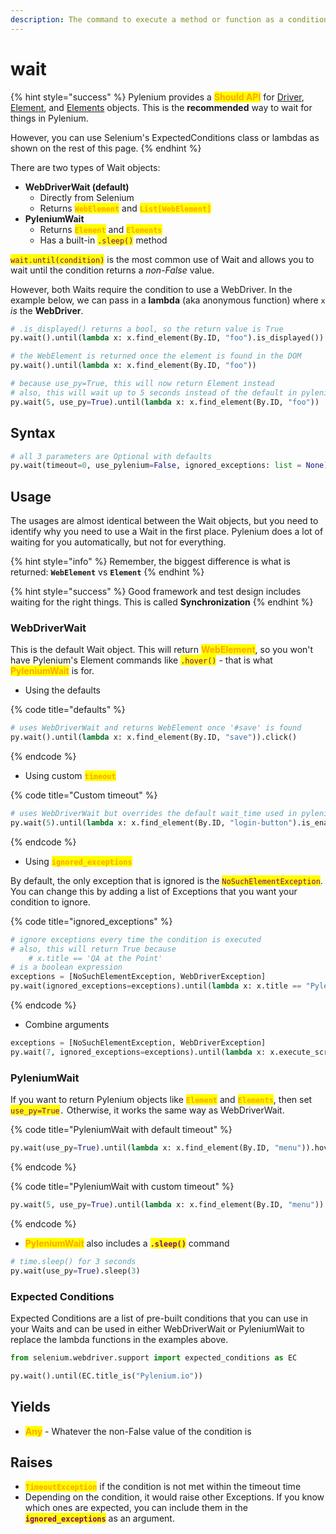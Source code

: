 ```yaml
---
description: The command to execute a method or function as a condition to wait for.
---
```


# wait

{% hint style="success" %}
Pylenium provides a <mark style="color:orange;">**Should API**</mark> for [Driver](should.md), [Element](../element-commands/should.md), and [Elements](../elements-commands/elements.should.md) objects. This is the **recommended** way to wait for things in Pylenium.

However, you can use Selenium's ExpectedConditions class or lambdas as shown on the rest of this page.
{% endhint %}



There are two types of Wait objects:

* **WebDriverWait (default)**
  * Directly from Selenium
  * Returns <mark style="color:orange;">**`WebElement`**</mark> and <mark style="color:orange;">**`List[WebElement]`**</mark>
* **PyleniumWait**
  * Returns <mark style="color:orange;">**`Element`**</mark> and <mark style="color:orange;">**`Elements`**</mark>
  * Has a built-in <mark style="color:purple;">`.sleep()`</mark> method

<mark style="color:purple;">`wait.until(condition)`</mark> is the most common use of Wait and allows you to wait until the condition returns a _non-False_ value.

However, both Waits require the condition to use a WebDriver. In the example below, we can pass in a **lambda** (aka anonymous function) where `x` _is_ the **WebDriver**.

```python
# .is_displayed() returns a bool, so the return value is True
py.wait().until(lambda x: x.find_element(By.ID, "foo").is_displayed())
```

```python
# the WebElement is returned once the element is found in the DOM
py.wait().until(lambda x: x.find_element(By.ID, "foo"))
```

```python
# because use_py=True, this will now return Element instead
# also, this will wait up to 5 seconds instead of the default in pylenium.json
py.wait(5, use_py=True).until(lambda x: x.find_element(By.ID, "foo"))
```

## Syntax

```python
# all 3 parameters are Optional with defaults
py.wait(timeout=0, use_pylenium=False, ignored_exceptions: list = None)
```

## Usage

The usages are almost identical between the Wait objects, but you need to identify why you need to use a Wait in the first place. Pylenium does a lot of waiting for you automatically, but not for everything.

{% hint style="info" %}
Remember, the biggest difference is what is returned: **`WebElement`** vs **`Element`**
{% endhint %}

{% hint style="success" %}
Good framework and test design includes waiting for the right things. This is called **Synchronization**
{% endhint %}

### WebDriverWait

This is the default Wait object. This will return <mark style="color:orange;">**WebElement**</mark>, so you won't have Pylenium's Element commands like <mark style="color:purple;">`.hover()`</mark> - that is what <mark style="color:orange;">**PyleniumWait**</mark> is for.

* Using the defaults

{% code title="defaults" %}
```python
# uses WebDriverWait and returns WebElement once '#save' is found
py.wait().until(lambda x: x.find_element(By.ID, "save")).click()
```
{% endcode %}

* Using custom <mark style="color:orange;">**`timeout`**</mark>

{% code title="Custom timeout" %}
```python
# uses WebDriverWait but overrides the default wait_time used in pylenium.json
py.wait(5).until(lambda x: x.find_element(By.ID, "login-button").is_enabled())
```
{% endcode %}

* Using <mark style="color:orange;">**`ignored_exceptions`**</mark>

By default, the only exception that is ignored is the <mark style="color:purple;">`NoSuchElementException`</mark>. You can change this by adding a list of Exceptions that you want your condition to ignore.

{% code title="ignored_exceptions" %}
```python
# ignore exceptions every time the condition is executed
# also, this will return True because
    # x.title == 'QA at the Point'
# is a boolean expression
exceptions = [NoSuchElementException, WebDriverException]
py.wait(ignored_exceptions=exceptions).until(lambda x: x.title == "Pylenium.io")
```
{% endcode %}

* Combine arguments

```python
exceptions = [NoSuchElementException, WebDriverException]
py.wait(7, ignored_exceptions=exceptions).until(lambda x: x.execute_script("js'")
```

### PyleniumWait

If you want to return Pylenium objects like <mark style="color:orange;">**`Element`**</mark> and <mark style="color:orange;">**`Elements`**</mark>, then set <mark style="color:purple;">`use_py=True`</mark>`.` Otherwise, it works the same way as WebDriverWait.

{% code title="PyleniumWait with default timeout" %}
```python
py.wait(use_py=True).until(lambda x: x.find_element(By.ID, "menu")).hover()
```
{% endcode %}

{% code title="PyleniumWait with custom timeout" %}
```python
py.wait(5, use_py=True).until(lambda x: x.find_element(By.ID, "menu")).hover()
```
{% endcode %}

* <mark style="color:orange;">**PyleniumWait**</mark> also includes a <mark style="color:purple;">**`.sleep()`**</mark> command

```python
# time.sleep() for 3 seconds
py.wait(use_py=True).sleep(3)
```

### Expected Conditions

Expected Conditions are a list of pre-built conditions that you can use in your Waits and can be used in either WebDriverWait or PyleniumWait to replace the lambda functions in the examples above.

```python
from selenium.webdriver.support import expected_conditions as EC

py.wait().until(EC.title_is("Pylenium.io"))
```

## Yields

* <mark style="color:orange;">**Any**</mark> - Whatever the non-False value of the condition is

## Raises

* <mark style="color:orange;">**`TimeoutException`**</mark> if the condition is not met within the timeout time
* Depending on the condition, it would raise other Exceptions. If you know which ones are expected, you can include them in the <mark style="color:purple;">**`ignored_exceptions`**</mark> as an argument.
